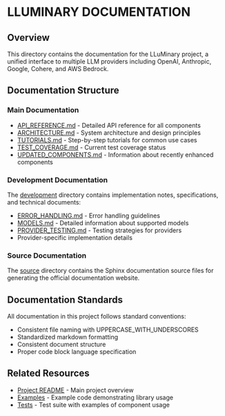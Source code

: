 # LLUMINARY DOCUMENTATION

## Overview

This directory contains the documentation for the LLuMinary project, a unified interface to multiple LLM providers including OpenAI, Anthropic, Google, Cohere, and AWS Bedrock.

## Documentation Structure

### Main Documentation

- [API_REFERENCE.md](./API_REFERENCE.md) - Detailed API reference for all components
- [ARCHITECTURE.md](./ARCHITECTURE.md) - System architecture and design principles
- [TUTORIALS.md](./TUTORIALS.md) - Step-by-step tutorials for common use cases
- [TEST_COVERAGE.md](./TEST_COVERAGE.md) - Current test coverage status
- [UPDATED_COMPONENTS.md](./UPDATED_COMPONENTS.md) - Information about recently enhanced components

### Development Documentation

The [development](./development) directory contains implementation notes, specifications, and technical documents:

- [ERROR_HANDLING.md](./development/ERROR_HANDLING.md) - Error handling guidelines
- [MODELS.md](./development/MODELS.md) - Detailed information about supported models
- [PROVIDER_TESTING.md](./development/PROVIDER_TESTING.md) - Testing strategies for providers
- Provider-specific implementation details

### Source Documentation

The [source](./source) directory contains the Sphinx documentation source files for generating the official documentation website.

## Documentation Standards

All documentation in this project follows standard conventions:

- Consistent file naming with UPPERCASE_WITH_UNDERSCORES
- Standardized markdown formatting
- Consistent document structure
- Proper code block language specification

## Related Resources

- [Project README](../README.md) - Main project overview
- [Examples](../examples) - Example code demonstrating library usage
- [Tests](../tests) - Test suite with examples of component usage
